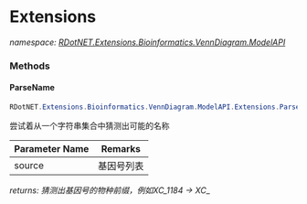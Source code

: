 ﻿# Extensions
_namespace: [RDotNET.Extensions.Bioinformatics.VennDiagram.ModelAPI](./index.md)_





### Methods

#### ParseName
```csharp
RDotNET.Extensions.Bioinformatics.VennDiagram.ModelAPI.Extensions.ParseName(System.Collections.Generic.IEnumerable{System.String},System.Int32)
```
尝试着从一个字符串集合中猜测出可能的名称

|Parameter Name|Remarks|
|--------------|-------|
|source|基因号列表|


_returns: 猜测出基因号的物种前缀，例如XC_1184 -> XC__


